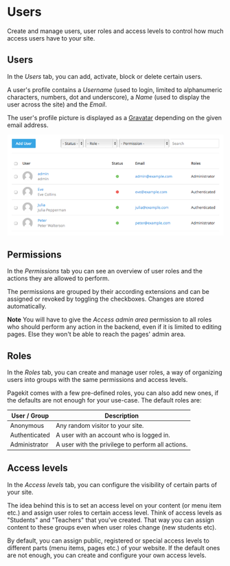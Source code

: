 # Users

Create and manage users, user roles and access levels to control how much access users have to your site.

## Users

In the *Users* tab, you can add, activate, block or delete certain users.

A user's profile contains a *Username* (used to login, limited to alphanumeric characters, numbers, dot and underscore), a *Name* (used to display the user across the site) and the *Email*.

The user's profile picture is displayed as a [Gravatar](https://gravatar.com/) depending on the given email address.

![Users overview](/images/users.png)

## Permissions

In the *Permissions* tab you can see an overview of user roles and the actions they are allowed to perform.

The permissions are grouped by their according extensions and can be assigned or revoked by toggling the checkboxes. Changes are stored automatically.

**Note** You will have to give the *Access admin area* permission to all roles who should perform any action in the backend, even if it is limited to editing pages. Else they won't be able to reach the pages' admin area.

## Roles

In the *Roles* tab, you can create and manage user roles, a way of organizing users into groups with the same permissions and access levels.

Pagekit comes with a few pre-defined roles, you can also add new ones, if the defaults are not enough for your use-case. The default roles are:

| User / Group     | Description |
|------------------|---------------------------------------------------|
| Anonymous        | Any random visitor to your site.                  |
| Authenticated    | A user with an account who is logged in.          |
| Administrator    | A user with the privilege to perform all actions. |

## Access levels

In the *Access levels* tab, you can configure the visibility of certain parts of your site.

The idea behind this is to set an access level on your content (or menu item etc.) and assign user roles to certain access level. Think of access levels as "Students" and "Teachers" that you've created. That way you can assign content to these groups even when user roles change (new students etc).

By default, you can assign public, registered or special access levels to different parts (menu items, pages etc.) of your website. If the default ones are not enough, you can create and configure your own access levels.
